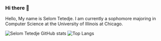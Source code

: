 ### Hi there 👋

<!--
**SelomTetedje/SelomTetedje** is a ✨ _special_ ✨ repository because its `README.md` (this file) appears on your GitHub profile.

Here are some ideas to get you started:

- 🔭 I’m currently working on ...
- 🌱 I’m currently learning ...
- 👯 I’m looking to collaborate on ...
- 🤔 I’m looking for help with ...
- 💬 Ask me about ...
- 📫 How to reach me: ...
- 😄 Pronouns: ...
- ⚡ Fun fact: ...
-->
<div>
  Hello, My name is Selom Tetedje. I am currently a sophomore majoring in Computer Science at the University of Illinois at Chicago. 
</div>

<div>

  <!-- Stats grabbed from Anurag Hazra's readme-stats repo : https://github.com/anuraghazra -->

  ![Selom Tetedje GitHub stats](https://github-readme-stats.vercel.app/api?username=SelomTetedje&theme=github_dark_dimmed)
  ![Top Langs](https://github-readme-stats.vercel.app/api/top-langs/?username=SelomTetedje&layout=donut&theme=github_dark_dimmed)
  
</div>
